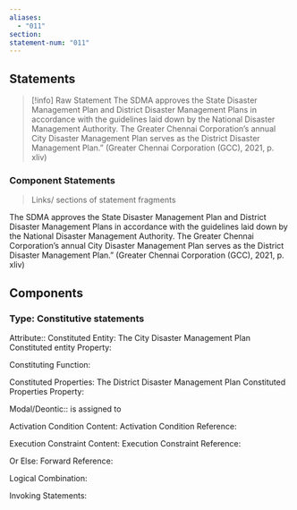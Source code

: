 ```yaml
---
aliases:
  - "011"
section: 
statement-num: "011"
---
```

## Statements 
> [!info] Raw Statement
> The SDMA approves the State Disaster Management Plan and District Disaster Management Plans in accordance with the guidelines laid down by the National Disaster Management Authority. 
> The Greater Chennai Corporation’s annual City Disaster Management Plan serves as the District Disaster Management Plan.” (Greater Chennai Corporation (GCC), 2021, p. xliv) 
> 

### Component Statements
> Links/ sections of statement fragments 
 
The SDMA approves the State Disaster Management Plan and District Disaster Management Plans in accordance with the guidelines laid down by the National Disaster Management Authority. 
The Greater Chennai Corporation’s annual City Disaster Management Plan serves as the District Disaster Management Plan.” (Greater Chennai Corporation (GCC), 2021, p. xliv) 

## Components
### Type: Constitutive statements

Attribute:: Constituted Entity: The City Disaster Management Plan
	Constituted entity Property:

Constituting Function:

Constituted Properties: The District Disaster Management Plan
	Constituted Properties Property:

Modal/Deontic:: is assigned to

Activation Condition Content:
	Activation Condition Reference:

Execution Constraint Content:
	Execution Constraint Reference:

Or Else:
	Forward Reference:

Logical Combination:

Invoking Statements:

